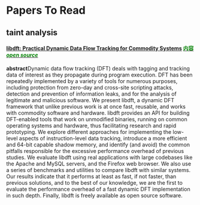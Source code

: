 
# Papers To Read
## taint analysis
#### [libdft: Practical Dynamic Data Flow Tracking for Commodity Systems](https://github.com/njuwangzhilong/ReadPaperList/blob/master/papers/libdft.practicadynamicdataflowTracking.pdf) [<font color=green>内容*open source*</font>](https://github.com/njuwangzhilong/ReadPaperList/tree/master/projects/libdft-3.1415alpha)
**abstract**Dynamic data flow tracking (DFT) deals with tagging and tracking data of interest as they propagate during program execution. DFT has been repeatedly implemented by a variety of tools for numerous purposes, including protection from zero-day and cross-site scripting attacks, detection and prevention of information leaks, and for the analysis of legitimate and malicious software. We present libdft, a dynamic DFT framework that unlike previous work is at once fast, reusable, and works with commodity software and hardware. libdft provides an API for building DFT-enabled tools that work on unmodified binaries, running on common operating systems and
hardware, thus facilitating research and rapid prototyping. We explore different approaches for implementing the low-level
aspects of instruction-level data tracking, introduce a more efficient and 64-bit capable shadow memory, and identify (and avoid) the
common pitfalls responsible for the excessive performance overhead of previous studies. We evaluate libdft using real applications
with large codebases like the Apache and MySQL servers, and the Firefox web browser. We also use a series of benchmarks and utilities
to compare libdft with similar systems. Our results indicate that it performs at least as fast, if not faster, than previous solutions, and
to the best of our knowledge, we are the first to evaluate the performance overhead of a fast dynamic DFT implementation in such
depth. Finally, libdft is freely available as open source software.
